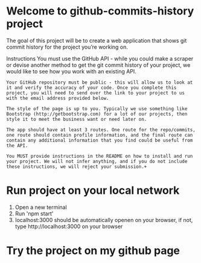 # Welcome to github-commits-history project
  The goal of this project will be to create a web application that shows git commit history for the project you’re working on.

  Instructions
    You must use the GitHub API - while you could make a scraper or devise another method to get the git commit history of your project, we would like to see how you work with an existing API. 

    Your GitHub repository must be public - this will allow us to look at it and verify the accuracy of your code. Once you complete this project, you will need to send over the link to your project to us with the email address provided below.

    The style of the page is up to you. Typically we use something like Bootstrap (http://getbootstrap.com) for a lot of our projects, then style it to meet the business want or need later on. 

    The app should have at least 3 routes. One route for the repo/commits, one route should contain profile information, and the final route can contain any additional information that you find could be useful from the API.

    You MUST provide instructions in the README on how to install and run your project. We will not infer anything, and if you do not include these instructions, we will reject your submission.+

# Run project on your local network
  1. Open a new terminal
  2. Run 'npm start'
  3. localhost:3000 should be automatically openen on your browser, if not, type http://localhost:3000 on your browser

# Try the project on my github page